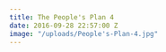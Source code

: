 ```yaml
---
title: The People's Plan 4
date: 2016-09-28 22:57:00 Z
image: "/uploads/People's-Plan-4.jpg"
---
```


